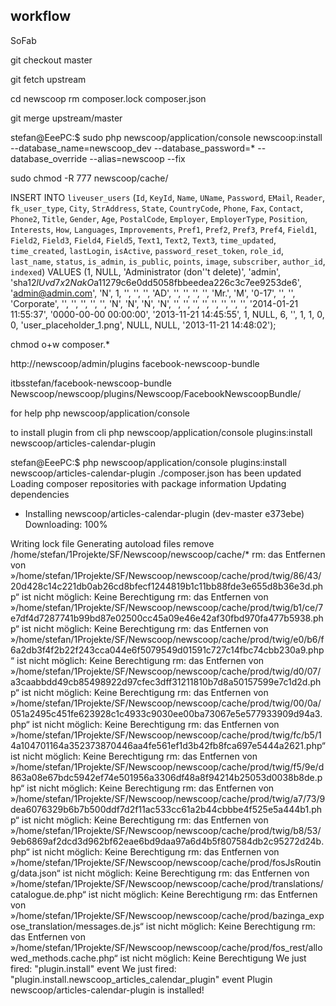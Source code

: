 ## workflow
SoFab

git checkout master

git fetch upstream

cd newscoop
rm composer.lock composer.json

git merge upstream/master


stefan@EeePC:$ sudo php newscoop/application/console newscoop:install --database_name=newscoop_dev --database_password=* --database_override --alias=newscoop --fix

sudo chmod -R 777 newscoop/cache/


INSERT INTO `liveuser_users` (`Id`, `KeyId`, `Name`, `UName`, `Password`, `EMail`, `Reader`, `fk_user_type`, `City`, `StrAddress`, `State`, `CountryCode`, `Phone`, `Fax`, `Contact`, `Phone2`, `Title`, `Gender`, `Age`, `PostalCode`, `Employer`, `EmployerType`, `Position`, `Interests`, `How`, `Languages`, `Improvements`, `Pref1`, `Pref2`, `Pref3`, `Pref4`, `Field1`, `Field2`, `Field3`, `Field4`, `Field5`, `Text1`, `Text2`, `Text3`, `time_updated`, `time_created`, `lastLogin`, `isActive`, `password_reset_token`, `role_id`, `last_name`, `status`, `is_admin`, `is_public`, `points`, `image`, `subscriber`, `author_id`, `indexed`) VALUES
(1, NULL, 'Administrator (don''t delete)', 'admin', 'sha1$2lUvd7x2NakO$a11279c6e0dd5058fbbeedea226c3c7ee9253de6', 'admin@admin.com', 'N', 1, '', '', '', 'AD', '', '', '', '', 'Mr.', 'M', '0-17', '', '', 'Corporate', '', '', '', '', '', 'N', 'N', 'N', 'N', '', '', '', '', '', '', '', '', '2014-01-21 11:55:37', '0000-00-00 00:00:00', '2013-11-21 14:45:55', 1, NULL, 6, '', 1, 1, 0, 0, 'user_placeholder_1.png', NULL, NULL, '2013-11-21 14:48:02');


chmod o+w composer.*

http://newscoop/admin/plugins
facebook-newscoop-bundle

itbsstefan/facebook-newscoop-bundle
Newscoop/newscoop/plugins/Newscoop/FacebookNewscoopBundle/


for help
php newscoop/application/console

to install plugin from cli
php newscoop/application/console plugins:install newscoop/articles-calendar-plugin



stefan@EeePC:$ php newscoop/application/console plugins:install newscoop/articles-calendar-plugin
./composer.json has been updated
Loading composer repositories with package information
Updating dependencies
  - Installing newscoop/articles-calendar-plugin (dev-master e373ebe)
    Downloading: 100%         

Writing lock file
Generating autoload files
remove /home/stefan/1Projekte/SF/Newscoop/newscoop/cache/*
rm: das Entfernen von »/home/stefan/1Projekte/SF/Newscoop/newscoop/cache/prod/twig/86/43/20d428c14c221db0ab26cd8bfecf1244819b1c11bb88fde3e655d8b36e3d.php“ ist nicht möglich: Keine Berechtigung
rm: das Entfernen von »/home/stefan/1Projekte/SF/Newscoop/newscoop/cache/prod/twig/b1/ce/7e7df4d7287741b99bd87e02500cc45a09e46e42af30fbd970fa477b5938.php“ ist nicht möglich: Keine Berechtigung
rm: das Entfernen von »/home/stefan/1Projekte/SF/Newscoop/newscoop/cache/prod/twig/e0/b6/f6a2db3f4f2b22f243cca044e6f5079549d01591c727c14fbc74cbb230a9.php“ ist nicht möglich: Keine Berechtigung
rm: das Entfernen von »/home/stefan/1Projekte/SF/Newscoop/newscoop/cache/prod/twig/d0/07/a3caabbdd49cb85498922d97cfec3dff31211810b7d8a50157599e7c1d2d.php“ ist nicht möglich: Keine Berechtigung
rm: das Entfernen von »/home/stefan/1Projekte/SF/Newscoop/newscoop/cache/prod/twig/00/0a/051a2495c451fe623928c1c4933c9030ee00ba73067e5e577933909d94a3.php“ ist nicht möglich: Keine Berechtigung
rm: das Entfernen von »/home/stefan/1Projekte/SF/Newscoop/newscoop/cache/prod/twig/fc/b5/14a104701164a352373870446aa4fe561ef1d3b42fb8fca697e5444a2621.php“ ist nicht möglich: Keine Berechtigung
rm: das Entfernen von »/home/stefan/1Projekte/SF/Newscoop/newscoop/cache/prod/twig/f5/9e/d863a08e67bdc5942ef74e501956a3306df48a8f94214b25053d0038b8de.php“ ist nicht möglich: Keine Berechtigung
rm: das Entfernen von »/home/stefan/1Projekte/SF/Newscoop/newscoop/cache/prod/twig/a7/73/9dea6076329b6b7b500ddf7d2f11ac533cc61a2b44cbbbe4f525e5a444b1.php“ ist nicht möglich: Keine Berechtigung
rm: das Entfernen von »/home/stefan/1Projekte/SF/Newscoop/newscoop/cache/prod/twig/b8/53/9eb6869af2dcd3d962bf62eae6bd9daa97a6d4b5f807584db2c95272d24b.php“ ist nicht möglich: Keine Berechtigung
rm: das Entfernen von »/home/stefan/1Projekte/SF/Newscoop/newscoop/cache/prod/fosJsRouting/data.json“ ist nicht möglich: Keine Berechtigung
rm: das Entfernen von »/home/stefan/1Projekte/SF/Newscoop/newscoop/cache/prod/translations/catalogue.de.php“ ist nicht möglich: Keine Berechtigung
rm: das Entfernen von »/home/stefan/1Projekte/SF/Newscoop/newscoop/cache/prod/bazinga_expose_translation/messages.de.js“ ist nicht möglich: Keine Berechtigung
rm: das Entfernen von »/home/stefan/1Projekte/SF/Newscoop/newscoop/cache/prod/fos_rest/allowed_methods.cache.php“ ist nicht möglich: Keine Berechtigung
We just fired: "plugin.install" event
We just fired: "plugin.install.newscoop_articles_calendar_plugin" event
Plugin newscoop/articles-calendar-plugin is installed!





